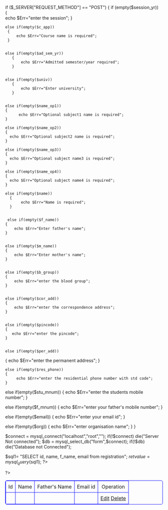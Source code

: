 <!DOCTYPE HTML>
<html>
<head>
 <meta charset="UTF-8">

 <style>
    table, td{text align: "center"; border:1px solid blue; border-radius:5px;}
    body{ margin:auto;padding:auto;width:1024px; background: "bk_img.jpeg"}
    tr, td 
    {
       padding: 8px;
       text-align:center;
    }

 </style>
</head>
 <body>
 <?php
   $Err = "";
$name = $email = $gender =$session_yr=$c_app=$ad_sem_yr=$univ=$name_op=$f_name=$m_name=$b_group=$res_phone=$stu_mnum=$cor_add=$per_add=$pincode=$id="";
  $session_yr = $_POST["session_yr"];
$c_app=$_POST["c_app"]  ;
$ad_sem_yr=$_POST["ad_sem_yr"];
$univ=$_POST["univ"];
$name_op1=$_POST["name_op1"];
$name_op2=$_POST["name_op2"];
$name_op3=$_POST["name_op3"];
$name_op4=$_POST["name_op4"];
$name=$_POST["name"];
$f_name=$_POST["f_name"];
$m_name=$_POST["m_name"];
$b_group=$_POST["b_group"];
$cor_add=$_POST["cor_add"];
$pincode=$_POST["pincode"];
$per_add=$_POST["per_add"];
$res_phone=$_POST["res_phone"];
$stu_mnum=$_POST["stu_mnum"];
$f_mnum=$_POST["f_mnum"];
$email=$_POST["email"];
$org=$_POST["org"];

if ($_SERVER["REQUEST_METHOD"] == "POST")
{
    if (empty($session_yr))  
	   {  
       echo $Err="enter the session";
	   }
     
     
    else if(empty($c_app))
     {
	     echo $Err="Course name is required";
     }	
     
     
    else if(empty($ad_sem_yr)) 
	   {
		   echo $Err="Admitted semester/year required";
	   }
	  
    
    else if(empty($univ)) 
	   {
		   echo $Err="Enter university";
	   }
	
    
    else if(empty($name_op1)) 
    {
		  echo $Err="Optional subject1 name is required";
    }
    
    else if(empty($name_op2)) 
    {
      echo $Err="Optional subject2 name is required";
    }

    else if(empty($name_op3)) 
    {
      echo $Err="Optional subject name3 is required";
    }

    else if(empty($name_op4)) 
    {
      echo $Err="Optional subject name4 is required";
    }

    else if(empty($name))
	  {
		   echo $Err="Name is required";
	  }
	
     
     else if(empty($f_name))
    {
	    echo $Err="Enter father's name";
    }

     
    else if(empty($m_name))
    {
	    echo $Err="Enter mother's name";
    }	

    
    else if(empty($b_group))
    {
	    echo $Err="enter the blood group";
    }

    
    else if(empty($cor_add))
    {
	    echo $Err="enter the correspondence address";
    }

    
    else if(empty($pincode))
    {
       echo $Err="enter the pincode";
    }
    
    
    else if(empty($per_add))
   {
	  echo $Err="enter the permanent address";
   }

   
    else if(empty($res_phone))
    {
	     echo $Err="enter the residential phone number with std code";
    }

   
   else if(empty($stu_mnum))
   {
	   echo $Err="enter the students mobile number";
   }
   
   
   else if(empty($f_mnum))
   {
	   echo $Err="enter your father's mobile number";
   }
   
   
   else if(empty($email))
   {
    	echo $Err="enter your email id";
   }

   
   else if(empty($org))
   {
	 echo $Err="enter organisation name";
   }
 }  

  $connect = mysql_connect("localhost","root","");
  if(!$connect)
  die("Server Not connected");
  $db = mysql_select_db("form",$connect);
  if(!$db)
  die("Database not Connected");

  $sql1= "SELECT  id, name, f_name, email from registration";
  $retvalue=mysql_query($sql1);
?>
<table style="width:100%">
  <tr>
      <td>Id</td><td>Name</td><td>Father's Name</td><td>Email id</td><td>Operation</td>
  </tr>
  <?php
    while($row = mysql_fetch_array($retvalue))
    {
  ?>
  <tr>
      <td><?php echo $row["id"];?></td><td><?php echo $row["name"];?></td><td><?php echo $row["f_name"];?></td><td><?php echo $row["email"];?></td><td><a href="edit.php?id=<?php echo $row['id'];?>">Edit</a>&nbsp;<a href="delete.php">Delete</a></td>
  </tr>
  <?php
    }
  ?>
?>
 </body>
</html>
